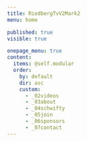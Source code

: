 ```yaml
---
title: RiedbergTvV2Mark2
menu: home

published: true
visible: true

onepage_menu: true
content:
  items: @self.modular
  order:
    by: default
    dir: asc
    custom:
      - _02videos
      - _03about
      - _04schwifty
      - _05join
      - _06sponsors
      - _07contact
---
```

